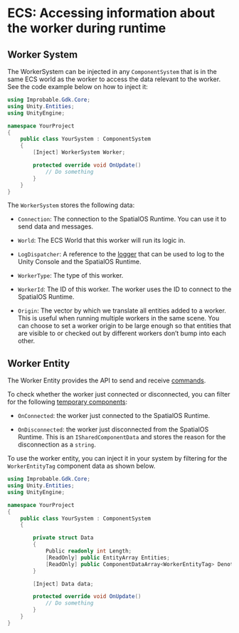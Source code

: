 # ECS: Accessing information about the worker during runtime

## Worker System

The WorkerSystem can be injected in any `ComponentSystem` that is in the same ECS world as the worker to access the data relevant to the worker. See the code example below on how to inject it:

```csharp
using Improbable.Gdk.Core;
using Unity.Entities;
using UnityEngine;

namespace YourProject
{
    public class YourSystem : ComponentSystem
    {
        [Inject] WorkerSystem Worker;

        protected override void OnUpdate()
            // Do something
        }
    }
}
```

The `WorkerSystem` stores the following data:

* `Connection`: The connection to the SpatialOS Runtime. You can use it to send data and messages.

* `World`: The ECS World that this worker will run its logic in.

* `LogDispatcher`: A reference to the [logger]({{urlRoot}}/content/ecs/logging) that can be used to log to the Unity Console and the SpatialOS Runtime.

* `WorkerType`: The type of this worker.

* `WorkerId`: The ID of this worker. The worker uses the ID to connect to the SpatialOS Runtime.

* `Origin`: The vector by which we translate all entities added to a worker. This is useful when running multiple workers in the same scene. You can choose to set a worker origin to be large enough so that entities that are visible to or checked out by different workers don’t bump into each other.

## Worker Entity

The Worker Entity provides the API to send and receive [commands]({{urlRoot}}/content/ecs/commands).

To check whether the worker just connected or disconnected, you can filter for the following [temporary components]({{urlRoot}}/content/ecs/temporary-components.md):

* `OnConnected`: the worker just connected to the SpatialOS Runtime.

* `OnDisconnected`: the worker just disconnected from the SpatialOS Runtime. This is an `ISharedComponentData` and stores the reason for the disconnection as a `string`.

To use the worker entity, you can inject it in your system by filtering for the `WorkerEntityTag` component data as shown below.

```csharp
using Improbable.Gdk.Core;
using Unity.Entities;
using UnityEngine;

namespace YourProject
{
    public class YourSystem : ComponentSystem
    {

        private struct Data
        {
            Public readonly int Length;
            [ReadOnly] public EntityArray Entities;
            [ReadOnly] public ComponentDataArray<WorkerEntityTag> DenotesWorkerEntity;
        }

        [Inject] Data data;

        protected override void OnUpdate()
            // Do something
        }
    }
}
```
